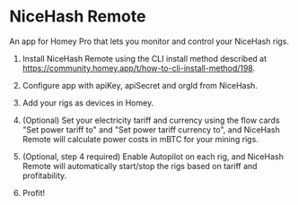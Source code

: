 # NiceHash Remote

An app for Homey Pro that lets you monitor and control your NiceHash rigs.

1. Install NiceHash Remote using the CLI install method described at https://community.homey.app/t/how-to-cli-install-method/198.

2. Configure app with apiKey, apiSecret and orgId from NiceHash.

3. Add your rigs as devices in Homey.

4. (Optional) Set your electricity tariff and currency using the flow cards "Set power tariff to" and "Set power tariff currency to", and NiceHash Remote will calculate power costs in mBTC for your mining rigs.

5. (Optional, step 4 required) Enable Autopilot on each rig, and NiceHash Remote will automatically start/stop the rigs based on tariff and profitability.

6. Profit!
